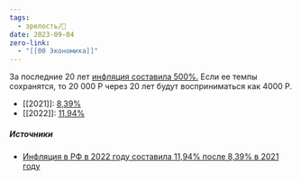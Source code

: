 ```yaml
---
tags:
  - зрелость/🌱
date: 2023-09-04
zero-link:
  - "[[00 Экономика]]"
---
```

 За последние 20 лет [инфляция составила 500%.](https://xn----ctbjnaatncev9av3a8f8b.xn--p1ai/%D1%82%D0%B0%D0%B1%D0%BB%D0%B8%D1%86%D1%8B-%D0%B8%D0%BD%D1%84%D0%BB%D1%8F%D1%86%D0%B8%D0%B8) Если ее темпы сохранятся, то 20 000 Р через 20 лет будут восприниматься как 4000 Р.
 
- [[2021]]: [8,39%](https://www.interfax.ru/business/880696)
- [[2022]]: [11,94%](https://www.interfax.ru/business/880696)

##### Источники
- [Инфляция в РФ в 2022 году составила 11,94% после 8,39% в 2021 году](https://www.interfax.ru/business/880696)